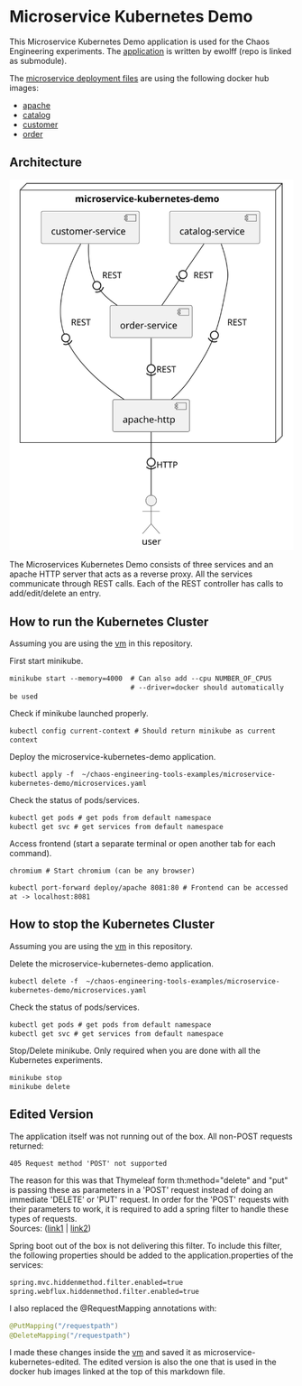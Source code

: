 # Microservice Kubernetes Demo
This Microservice Kubernetes Demo application is used for the Chaos Engineering experiments.
The [application](microservice-kubernetes) is written by ewolff (repo is linked as submodule).

The [microservice deployment files](microservices.yaml) are using the following docker hub images:
* [apache](https://hub.docker.com/repository/docker/tuncercatalkaya/microservice-kubernetes-demo-apache)
* [catalog](https://hub.docker.com/repository/docker/tuncercatalkaya/microservice-kubernetes-demo-catalog)
* [customer](https://hub.docker.com/repository/docker/tuncercatalkaya/microservice-kubernetes-demo-customer)
* [order](https://hub.docker.com/repository/docker/tuncercatalkaya/microservice-kubernetes-demo-order)

## Architecture
![](uml/microservice-kubernetes-demo.svg)

The Microservices Kubernetes Demo consists of three services and an apache HTTP server that acts as
a reverse proxy. All the services communicate through REST calls. Each of the REST controller has calls to
add/edit/delete an entry.

## How to run the Kubernetes Cluster
Assuming you are using the [vm](../vm/) in this repository.

First start minikube.
```shell
minikube start --memory=4000  # Can also add --cpu NUMBER_OF_CPUS
                              # --driver=docker should automatically be used
```
Check if minikube launched properly.
```shell
kubectl config current-context # Should return minikube as current context
```
Deploy the microservice-kubernetes-demo application.
```shell
kubectl apply -f  ~/chaos-engineering-tools-examples/microservice-kubernetes-demo/microservices.yaml
```
Check the status of pods/services.
```shell
kubectl get pods # get pods from default namespace
kubectl get svc # get services from default namespace
```
Access frontend (start a separate terminal or open another tab for each command). 
```shell
chromium # Start chromium (can be any browser)
```
```shell
kubectl port-forward deploy/apache 8081:80 # Frontend can be accessed at -> localhost:8081
```

## How to stop the Kubernetes Cluster
Assuming you are using the [vm](../vm/) in this repository.

Delete the microservice-kubernetes-demo application.
```shell
kubectl delete -f  ~/chaos-engineering-tools-examples/microservice-kubernetes-demo/microservices.yaml
```
Check the status of pods/services.
```shell
kubectl get pods # get pods from default namespace
kubectl get svc # get services from default namespace
```
Stop/Delete minikube.  Only required when you are done with all the Kubernetes experiments.
```shell
minikube stop
minikube delete
```

## Edited Version
The application itself was not running out of the box. All non-POST requests returned:
```
405 Request method 'POST' not supported
```
The reason for this was that Thymeleaf form th:method="delete" and "put" is passing these as
parameters in a 'POST' request instead of doing an immediate 'DELETE' or 'PUT' request.
In order for the 'POST' requests with their parameters to work, it is required
to add a spring filter to handle these types of requests.  
Sources: ([link1](https://stackoverflow.com/questions/52215877/thymeleaf-405-request-method-post-not-supported)
|
[link2](https://stackoverflow.com/questions/72744349/thymeleaf-thmethod-delete-put-leads-to-request-method-post-not-supported))

Spring boot out of the box is not delivering this filter. To include this filter,
the following properties should be added to the application.properties of the services:
```properties
spring.mvc.hiddenmethod.filter.enabled=true
spring.webflux.hiddenmethod.filter.enabled=true
```
I also replaced the @RequestMapping annotations with:
```java
@PutMapping("/requestpath")
@DeleteMapping("/requestpath")
```

I made these changes inside the [vm](../vm/) and saved it as microservice-kubernetes-edited.
The edited version is also the one that is used in the docker hub images linked at the top
of this markdown file.